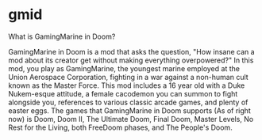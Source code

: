 # gmid
What is GamingMarine in Doom?

GamingMarine in Doom is a mod that asks the question, "How insane can a mod about its creator get without making everything overpowered?"
In this mod, you play as GamingMarine, the youngest marine employed at the Union Aerospace Corporation, fighting in a war against a non-human cult known as the Master Force.
This mod includes a 16 year old with a Duke Nukem-esque attitude, a female cacodemon you can summon to fight alongside you, references to various classic arcade games, and plenty of easter eggs.
The games that GamingMarine in Doom supports (As of right now) is Doom, Doom II, The Ultimate Doom, Final Doom, Master Levels, No Rest for the Living, both FreeDoom phases, and The People's Doom.
